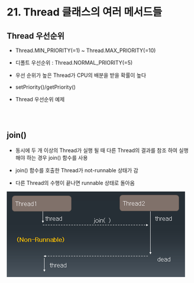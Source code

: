 # 21. Thread 클래스의 여러 메서드들

## Thread 우선순위

- Thread.MIN_PRIORITY(=1) ~ Thread.MAX_PRIORITY(=10)

- 디폴트 우선순위 : Thread.NORMAL_PRIORITY(=5)

- 우선 순위가 높은 Thread가 CPU의 배분을 받을 확률이 높다

- setPriority()/getPriority()

- Thread 우선순위 예제

```



```

## join()

- 동시에 두 개 이상의 Thread가 실행 될 때 다른 Thread의 결과를 참조 하여 실행해야 하는 경우 join() 함수를 사용

- join() 함수를 호출한 Thread가 not-runnable 상태가 감

- 다른 Thread의 수행이 끝나면 runnable 상태로 돌아옴

![join](./img/join.png)
